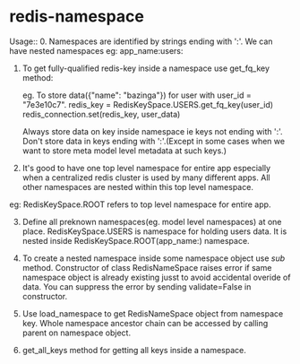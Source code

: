 # redis-namespace
Usage::
 0. Namespaces are identified by strings ending with ':'. We can have nested namespaces eg: app_name:users:
 
 1. To get fully-qualified redis-key inside a namespace use get_fq_key method:
    
    eg. To store data({"name": "bazinga"}) for user with user_id = "7e3e10c7".
    redis_key = RedisKeySpace.USERS.get_fq_key(user_id)
    redis_connection.set(redis_key, user_data)
    
    Always store data on key inside namespace ie keys not ending with ':'. 
    Don't store data in keys ending with ':'.(Except in some cases when we want to store meta model level metadata at such keys.) 
    
 2. It's good to have one top level namespace for entire app especially when a centralized redis cluster is used by many 
    different apps. All other namespaces are nested within this top level namespace.
    
   eg: RedisKeySpace.ROOT refers to top level namespace for entire app.
     
 3. Define all preknown namespaces(eg. model level namespaces) at one place. 
    RedisKeySpace.USERS is namespace for holding users data. It is nested inside RedisKeySpace.ROOT(app_name:) namespace. 
 
 4. To create a nested namespace inside some namespace object use *sub* method.
    Constructor of class RedisNameSpace raises error if same namespace object is already existing jusst to avoid accidental
    overide of data. You can suppress the error by sending validate=False in constructor. 
     
 5. Use load_namespace to get RedisNameSpace object from namespace key. Whole namespace ancestor chain can be accessed by 
 calling parent on namespace object. 
 
 6. get_all_keys method for getting all keys inside a namespace.
